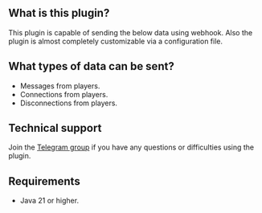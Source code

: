 ## What is this plugin?
This plugin is capable of sending the below data using webhook. Also the plugin is almost completely customizable via a configuration file.
## What types of data can be sent?
- Messages from players.
- Connections from players.
- Disconnections from players.
## Technical support
Join the [Telegram group](https://t.me/+lycdUYNzLLQ5OGMy) if you have any questions or difficulties using the plugin.
## Requirements
- Java 21 or higher.
